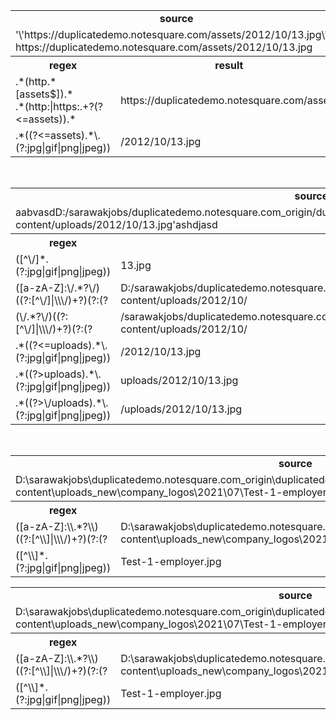 


<table style="width:100%">
    <tr>
        <td colspan="2" align="center"><strong>source</strong></td>
    </tr>
    <tr>
        <td colspan="2">
            '\'https://duplicatedemo.notesquare.com/assets/2012/10/13.jpg\''
            <br>
            https://duplicatedemo.notesquare.com/assets/2012/10/13.jpg
        </td>
    </tr>
    <tr>
        <th>regex</th>
        <th colspan="2">result</th>
    </tr>
    <tr>
        <td>
            .*(http.*[assets$]).*
            <br>
            .*(http:|https:.+?(?<=assets)).*
        </td>
        <td>https://duplicatedemo.notesquare.com/assets</td>    
    </tr>
    <tr>
        <td>.*((?<=assets).*\.(?:jpg|gif|png|jpeg))</td>
        <td>/2012/10/13.jpg</td>    
    </tr>

</table>


<br>
<table style="width:100%">
    <tr>
        <td colspan="2" align="center"><strong>source</strong></td>
    </tr>
    <tr>
        <td colspan="2">aabvasdD:/sarawakjobs/duplicatedemo.notesquare.com_origin/duplicatedemo.notesquare.com_edit/home/wp-content/uploads/2012/10/13.jpg'ashdjasd</td>
    </tr>
    <tr>
        <th>regex</th>
        <th colspan="2">result</th>
    </tr>
    <tr>
        <td>([^\/]*.(?:jpg|gif|png|jpeg))</td>
        <td>13.jpg</td>    
    </tr>
    <tr>
        <td>([a-zA-Z]:\/.*?\/)((?:[^\/]|\\\/)+?)(?:(?<!\\)\s|$)</td>
        <td>D:/sarawakjobs/duplicatedemo.notesquare.com_origin/duplicatedemo.notesquare.com_edit/home/wp-content/uploads/2012/10/</td>    
    </tr>
    <tr>
        <td>(\/.*?\/)((?:[^\/]|\\\/)+?)(?:(?<!\\)\s|$)</td>
        <td>/sarawakjobs/duplicatedemo.notesquare.com_origin/duplicatedemo.notesquare.com_edit/home/wp-content/uploads/2012/10/</td>    
    </tr>
    <tr>
        <td>.*((?<=uploads).*\.(?:jpg|gif|png|jpeg))</td>
        <td>/2012/10/13.jpg</td>    
    </tr>
    <tr>
        <td>.*((?>uploads).*\.(?:jpg|gif|png|jpeg))</td>
        <td>uploads/2012/10/13.jpg</td>    
    </tr>
    <tr>
        <td>.*((?>\/uploads).*\.(?:jpg|gif|png|jpeg))</td>
        <td>/uploads/2012/10/13.jpg</td>    
    </tr>

</table>
<br>
<table style="width:100%">
    <tr>
        <td colspan="2" align="center"><strong>source</strong></td>
    </tr>
    <tr>
        <td colspan="2">D:\sarawakjobs\duplicatedemo.notesquare.com_origin\duplicatedemo.notesquare.com_edit\wp-content\uploads_new\company_logos\2021\07\Test-1-employer.jpg'</td>
    </tr>
    <tr>
        <th>regex</th>
        <th colspan="2">result</th>
    </tr>
    <tr>
        <td>([a-zA-Z]:\\.*?\\)((?:[^\\]|\\\/)+?)(?:(?<!\\)\s|$)</td>
        <td>D:\sarawakjobs\duplicatedemo.notesquare.com_origin\duplicatedemo.notesquare.com_edit\wp-content\uploads_new\company_logos\2021\07\</td>
    </tr>
    <tr>
        <td>([^\\]*.(?:jpg|gif|png|jpeg))</td>
        <td>Test-1-employer.jpg</td>
    </tr>
    

</table>

<table style="width:100%">
    <tr>
        <td colspan="2" align="center"><strong>source</strong></td>
    </tr>
    <tr>
        <td colspan="2">D:\sarawakjobs\duplicatedemo.notesquare.com_origin\duplicatedemo.notesquare.com_edit\wp-content\uploads_new\company_logos\2021\07\Test-1-employer.jpg'</td>
    </tr>
    <tr>
        <th>regex</th>
        <th colspan="2">result</th>
    </tr>
    <tr>
        <td>([a-zA-Z]:\\.*?\\)((?:[^\\]|\\\/)+?)(?:(?<!\\)\s|$)</td>
        <td>D:\sarawakjobs\duplicatedemo.notesquare.com_origin\duplicatedemo.notesquare.com_edit\wp-content\uploads_new\company_logos\2021\07\</td>
    </tr>
    <tr>
        <td>([^\\]*.(?:jpg|gif|png|jpeg))</td>
        <td>Test-1-employer.jpg</td>
    </tr>
    

</table>